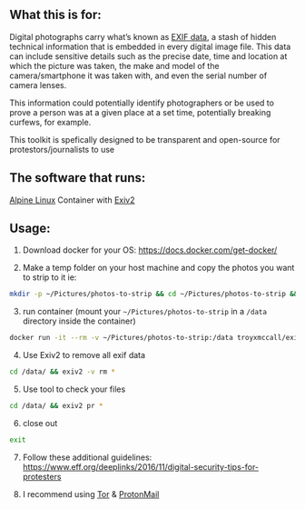 ## What this is for:


Digital photographs carry what’s known as [EXIF data](https://en.wikipedia.org/wiki/Exif), a stash of hidden technical information that is embedded in every digital image file. This data can include sensitive details such as the precise date, time and location at which the picture was taken, the make and model of the camera/smartphone it was taken with, and even the serial number of camera lenses.

This information could potentially identify photographers or be used to prove a person was at a given place at a set time, potentially breaking curfews, for example. 

This toolkit is spefically designed to be transparent and open-source for protestors/journalists to use


## The software that runs:
[
Alpine Linux](https://alpinelinux.org/) Container with [Exiv2](https://www.exiv2.org/)


## Usage:

1) Download docker for your OS: https://docs.docker.com/get-docker/

2) Make a temp folder on your host machine and copy the photos you want to strip to it
ie: 

```bash
mkdir -p ~/Pictures/photos-to-strip && cd ~/Pictures/photos-to-strip && open .
```


3) run container (mount your `~/Pictures/photos-to-strip` in a `/data` directory inside the container)

```bash
docker run -it --rm -v ~/Pictures/photos-to-strip:/data troyxmccall/exif-scrubber
```

4) Use Exiv2 to remove all exif data 

```bash
cd /data/ && exiv2 -v rm *
```

5) Use tool to check your files

```bash
cd /data/ && exiv2 pr *
```

6) close out
```bash
exit
```

7) Follow these additional guidelines: https://www.eff.org/deeplinks/2016/11/digital-security-tips-for-protesters

8) I recommend using [Tor](https://www.torproject.org/download/) & [ProtonMail](https://protonmail.com/)


